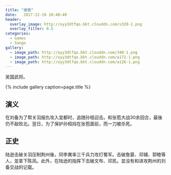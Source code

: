 ```yaml
---
title: "谢旌"
date:   2017-12-10 10:40:40
header:
  overlay_image: http://oyy3dtfqo.bkt.clouddn.com/s320-1.png
  overlay_filter: 0.5
categories:
  - Games
  - Sango
gallery:
  - image_path: http://oyy3dtfqo.bkt.clouddn.com/340-1.png
  - image_path: http://oyy3dtfqo.bkt.clouddn.com/a172-1.png
  - image_path: http://oyy3dtfqo.bkt.clouddn.com/a126-1.png
---
```


吴国武将。

{% include gallery caption=page.title %}

## 演义

在刘备为了帮关羽报仇攻入宜都时，追随孙桓迎击。和张苞大战30余回合，最後仍不敌败北。翌日，为了保护孙桓挡在张苞面前，而一刀被杀死。

## 正史

陆逊击破关羽压制荆州後，同李異率三千兵力攻打蜀军。击破詹晏、邓辅、郭睦等人，並拿下陈凤。此外，在陆逊的指挥下击破文布、邓凯。並没有和进攻荆州的刘备交战的记载。